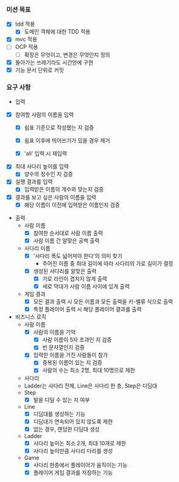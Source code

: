 ### 미션 목표
* [x] tdd 적용
  * [x] 도메인 객체에 대한 TDD 적용
* [x] mvc 적용
* [ ] OCP 적용
  * [ ] 확장은 무엇이고, 변경은 무엇인지 정의
* [x] 돌아가는 쓰레기라도 시간안에 구현
* [x] 기능 문서 단위로 커밋

### 요구 사항
- 입력
* [x] 참여할 사람의 이름을 입력
  * [x] 쉼표 기준으로 작성했는 지 검증
  * [x] 쉼표 이후에 띄어쓰기가 있을 경우 제거

  * [x] 'all' 입력 시 재입력
* [x] 최대 사다리 높이를 입력
  * [x] 양수의 정수인 지 검증
* [x] 실행 결과를 입력
  * [x] 입력받은 이름의 개수와 맞는지 검증
* [x] 결과를 보고 싶은 사람의 이름을 입력
  * [x] 해당 이름이 이전에 입력받은 이름인지 검증
  
- 출력
  - 사람 이름
    * [x] 참여한 순서대로 사람 이름 출력
    * [x] 사람 이름 간 알맞은 공백 출력
  - 사다리 이름
    * [x] '사다리 폭도 넓어져야 한다'의 의미 찾기
      - 주어진 이름 중 최대 길이에 따라 사다리의 가로 길이가 결정
    * [x] 생성된 사다리를 알맞은 출력
      * [x] 가로 라인이 겹치지 않게 출력
      * [x] 세로 막대가 사람 이름 사이에 있게 출력
  - 게임 결과
    - [x] 모든 결과 출력 시 모든 이름과 모든 출력을 키-밸류 식으로 출력
    - [x] 특정 플레이어 출력 시 해당 플레이어 결과를 출력

- 비즈니스 로직
  - 사람 이름
    * [x] 사람의 이름을 기억
      * [x] 사람 이름이 5자 초과인 지 검증
      * [x] 빈 문자열인지 검증
    * [x] 입력한 이름을 가진 사람들이 참가
      * [x] 중복된 이름이 있는 지 검증
      * [x] 사람의 수는 최소 2명, 최대 10명으로 제한
  - 사다리
  - Ladder는 사다리 전체, Line은 사다리 한 층, Step은 디딤대
  - Step
    * [x] 발을 디딜 수 있는 지 여부
  - Line
    * [x] 디딤대를 생성하는 기능
    * [x] 디딤대가 연속되어 있지 않도록 제한
    * [x] 없는 경우, 랜덤한 디딤대 생성
  - Ladder
    * [x] 사다리 높이는 최소 2개, 최대 10개로 제한
    * [x] 사다리 높이만큼 사다리 다리를 생성
  - Game
    * [x] 사다리 한층에서 플레이어가 움직이는 기능
    * [x] 플레이어 게임 결과를 저장하는 기능
